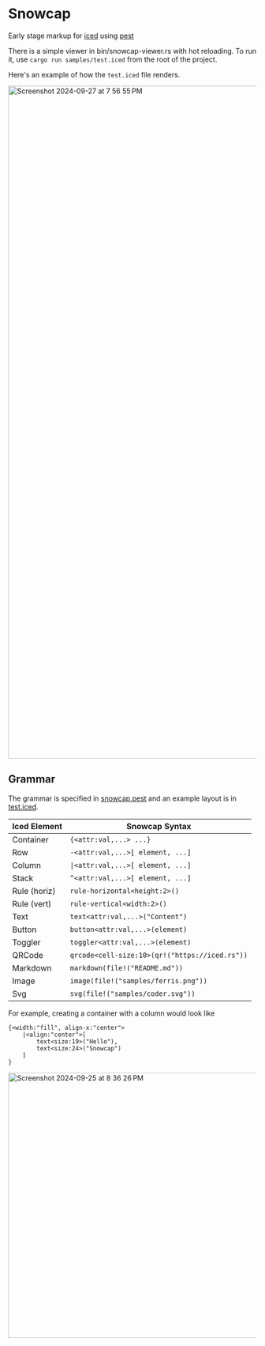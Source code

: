 # Snowcap

Early stage markup for [iced](https://iced.rs) using [pest](https://pest.rs)

There is a simple viewer in bin/snowcap-viewer.rs with hot reloading.
To run it, use `cargo run samples/test.iced` from the root of the project.

Here's an example of how the `test.iced` file renders.

<img width="1362" alt="Screenshot 2024-09-27 at 7 56 55 PM" src="https://github.com/user-attachments/assets/42a627a0-1329-4b74-93ff-bd0c9c3143b1">


## Grammar

The grammar is specified in [snowcap.pest](src/snowcap.pest) and  an example layout is in [test.iced](samples/test.iced).


|Iced Element   | Snowcap Syntax |
|---------------|---------------------|
| Container     | `{<attr:val,...> ...}`|
| Row		| `-<attr:val,...>[ element, ...]`
| Column	| `\|<attr:val,...>[ element, ...]`
| Stack   | `^<attr:val,...>[ element, ...]`
| Rule (horiz)  | `rule-horizontal<height:2>()`
| Rule (vert)   | `rule-vertical<width:2>()`
| Text          | `text<attr:val,...>("Content")`
| Button        | `button<attr:val,...>(element)`
| Toggler       | `toggler<attr:val,...>(element)`
| QRCode	| `qrcode<cell-size:10>(qr!("https://iced.rs"))`
| Markdown      | `markdown(file!("README.md"))`
| Image         | `image(file!("samples/ferris.png"))`
| Svg           | `svg(file!("samples/coder.svg"))`

For example, creating a container with a column would look like

```
{<width:"fill", align-x:"center">
	|<align:"center">[
		text<size:19>("Hello"),
		text<size:24>("Snowcap")
	]
}
```

<img width="537" alt="Screenshot 2024-09-25 at 8 36 26 PM" src="https://github.com/user-attachments/assets/db014468-8e9a-46c7-b7ee-d8e418077ce6">


